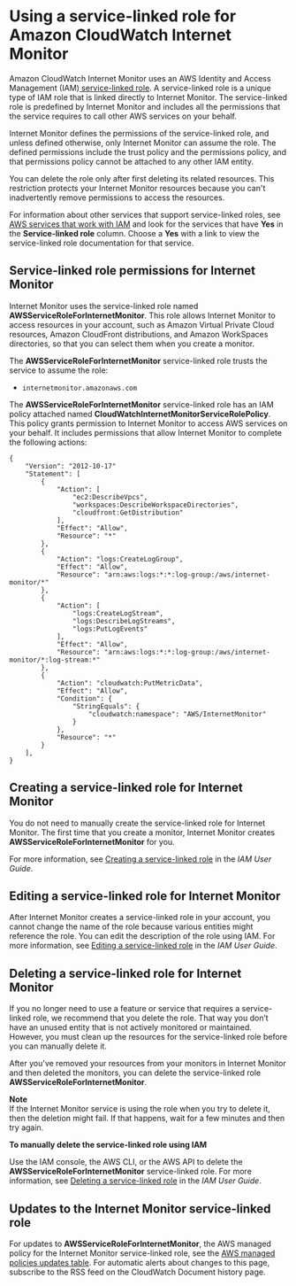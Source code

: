 # Using a service\-linked role for Amazon CloudWatch Internet Monitor<a name="using-service-linked-roles-CWIM"></a>

Amazon CloudWatch Internet Monitor uses an AWS Identity and Access Management \(IAM\)[ service\-linked role](https://docs.aws.amazon.com/IAM/latest/UserGuide/id_roles_terms-and-concepts.html#iam-term-service-linked-role)\. A service\-linked role is a unique type of IAM role that is linked directly to Internet Monitor\. The service\-linked role is predefined by Internet Monitor and includes all the permissions that the service requires to call other AWS services on your behalf\. 

Internet Monitor defines the permissions of the service\-linked role, and unless defined otherwise, only Internet Monitor can assume the role\. The defined permissions include the trust policy and the permissions policy, and that permissions policy cannot be attached to any other IAM entity\.

You can delete the role only after first deleting its related resources\. This restriction protects your Internet Monitor resources because you can't inadvertently remove permissions to access the resources\.

For information about other services that support service\-linked roles, see [AWS services that work with IAM](https://docs.aws.amazon.com/IAM/latest/UserGuide/reference_aws-services-that-work-with-iam.html) and look for the services that have **Yes** in the **Service\-linked role** column\. Choose a **Yes** with a link to view the service\-linked role documentation for that service\.

## Service\-linked role permissions for Internet Monitor<a name="service-linked-role-permissions-CWIM"></a>

Internet Monitor uses the service\-linked role named **AWSServiceRoleForInternetMonitor**\. This role allows Internet Monitor to access resources in your account, such as Amazon Virtual Private Cloud resources, Amazon CloudFront distributions, and Amazon WorkSpaces directories, so that you can select them when you create a monitor\.

The **AWSServiceRoleForInternetMonitor** service\-linked role trusts the service to assume the role:
+ `internetmonitor.amazonaws.com`

The **AWSServiceRoleForInternetMonitor** service\-linked role has an IAM policy attached named **CloudWatchInternetMonitorServiceRolePolicy**\. This policy grants permission to Internet Monitor to access AWS services on your behalf\. It includes permissions that allow Internet Monitor to complete the following actions:

```
{
    "Version": "2012-10-17"
    "Statement": [
        {
            "Action": [
                "ec2:DescribeVpcs",
                "workspaces:DescribeWorkspaceDirectories",
                "cloudfront:GetDistribution"
            ],
            "Effect": "Allow",
            "Resource": "*"
        },
        {
            "Action": "logs:CreateLogGroup",
            "Effect": "Allow",
            "Resource": "arn:aws:logs:*:*:log-group:/aws/internet-monitor/*"
        },
        {
            "Action": [
                "logs:CreateLogStream",
                "logs:DescribeLogStreams",
                "logs:PutLogEvents"
            ],
            "Effect": "Allow",
            "Resource": "arn:aws:logs:*:*:log-group:/aws/internet-monitor/*:log-stream:*"
        },
        {
            "Action": "cloudwatch:PutMetricData",
            "Effect": "Allow",
            "Condition": {
                "StringEquals": {
                    "cloudwatch:namespace": "AWS/InternetMonitor"
                }
            },
            "Resource": "*"
        }
    ],
}
```

## Creating a service\-linked role for Internet Monitor<a name="create-service-linked-role-CWIM"></a>

You do not need to manually create the service\-linked role for Internet Monitor\. The first time that you create a monitor, Internet Monitor creates **AWSServiceRoleForInternetMonitor** for you\.

For more information, see [Creating a service\-linked role](https://docs.aws.amazon.com/IAM/latest/UserGuide/using-service-linked-roles.html#create-service-linked-role) in the *IAM User Guide*\.

## Editing a service\-linked role for Internet Monitor<a name="edit-service-linked-role-CWIM"></a>

After Internet Monitor creates a service\-linked role in your account, you cannot change the name of the role because various entities might reference the role\. You can edit the description of the role using IAM\. For more information, see [Editing a service\-linked role](https://docs.aws.amazon.com/IAM/latest/UserGuide/using-service-linked-roles.html#edit-service-linked-role) in the *IAM User Guide*\.

## Deleting a service\-linked role for Internet Monitor<a name="delete-service-linked-role-CWIM"></a>

If you no longer need to use a feature or service that requires a service\-linked role, we recommend that you delete the role\. That way you don’t have an unused entity that is not actively monitored or maintained\. However, you must clean up the resources for the service\-linked role before you can manually delete it\.

After you've removed your resources from your monitors in Internet Monitor and then deleted the monitors, you can delete the service\-linked role **AWSServiceRoleForInternetMonitor**\.

**Note**  
If the Internet Monitor service is using the role when you try to delete it, then the deletion might fail\. If that happens, wait for a few minutes and then try again\.

**To manually delete the service\-linked role using IAM**

Use the IAM console, the AWS CLI, or the AWS API to delete the **AWSServiceRoleForInternetMonitor** service\-linked role\. For more information, see [Deleting a service\-linked role](https://docs.aws.amazon.com/IAM/latest/UserGuide/using-service-linked-roles.html#delete-service-linked-role) in the *IAM User Guide*\.

## Updates to the Internet Monitor service\-linked role<a name="security-iam-awsmanpol-updates-cwim"></a>

For updates to **AWSServiceRoleForInternetMonitor**, the AWS managed policy for the Internet Monitor service\-linked role, see the [AWS managed policies updates table](auth-and-access-control-cw.md#security-iam-awsmanpol-updates)\. For automatic alerts about changes to this page, subscribe to the RSS feed on the CloudWatch Document history page\.